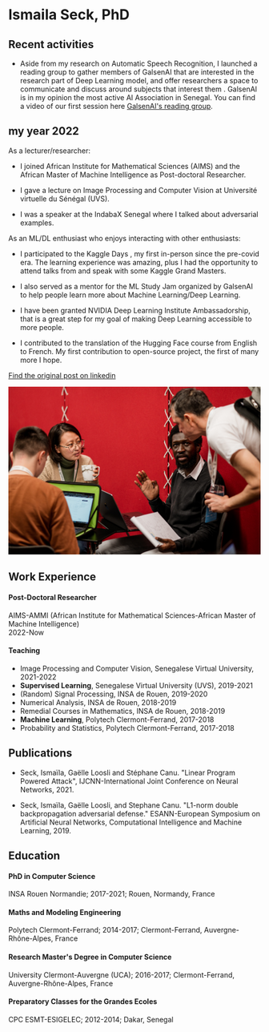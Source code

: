 # Ismaila Seck, PhD 

## Recent activities
- Aside from my research on Automatic Speech Recognition, I launched a reading group to gather members of GalsenAI that are interested in the research part of Deep Learning model, and offer researchers a space to communicate and discuss around subjects that interest them . GalsenAI is in my opinion the most active AI Association in Senegal. You can find a video of our first session here [GalsenAI's reading group](https://youtu.be/-VOG2esUc6I).

## my year 2022



As a lecturer/researcher: 
- I joined African Institute for Mathematical Sciences (AIMS) and the African Master of Machine Intelligence as Post-doctoral Researcher. 

- I gave a lecture on Image Processing and Computer Vision at Université virtuelle du Sénégal (UVS). 

- I was a speaker at the IndabaX Senegal where I talked about adversarial examples. 

As an ML/DL enthusiast who enjoys interacting with other enthusiasts: 
- I participated to the Kaggle Days , my first in-person since the pre-covid era. The learning experience was amazing, plus I had the opportunity to attend talks from and speak with some Kaggle Grand Masters. 

- I also served as a mentor for the ML Study Jam organized by GalsenAI to help people learn more about Machine Learning/Deep Learning. 

- I have been granted NVIDIA Deep Learning Institute Ambassadorship, that is a great step for my goal of making Deep Learning accessible to more people. 

- I contributed to the translation of the Hugging Face course from English to French. My first contribution to open-source project, the first of many more I hope. 

[Find the original post on linkedin](https://www.linkedin.com/posts/ismailaseck_research-machinelearning-deeplearning-activity-7019578031014846464-Aipn?utm_source=share&utm_medium=member_desktop)

![Kaggle_days!](I_want_the_gift_card_team_and_our_mentor.jpeg "Kaggle days")



## Work Experience

#### Post-Doctoral Researcher 
AIMS-AMMI (African Institute for Mathematical Sciences-African Master of Machine Intelligence)   
2022-Now

#### Teaching
- Image Processing and Computer Vision, Senegalese Virtual University, 2021-2022
- **Supervised Learning**, Senegalese Virtual University (UVS), 2019-2021
- (Random) Signal Processing, INSA de Rouen, 2019-2020
- Numerical Analysis, INSA de Rouen, 2018-2019
- Remedial Courses in Mathematics, INSA de Rouen, 2018-2019
- **Machine Learning**, Polytech Clermont-Ferrand, 2017-2018
- Probability and Statistics, Polytech Clermont-Ferrand, 2017-2018

## Publications
- Seck, Ismaïla, Gaëlle Loosli and Stéphane Canu. 
"Linear Program Powered Attack",
IJCNN-International Joint Conference on Neural Networks, 2021.

- Seck, Ismaïla, Gaëlle Loosli, and Stephane Canu.
"L1-norm double backpropagation adversarial defense."
ESANN-European Symposium on Artificial Neural Networks,
Computational Intelligence and Machine Learning, 2019.






## Education

#### PhD in Computer Science 
 INSA Rouen Normandie;
 2017-2021;
 Rouen, Normandy, France
 
#### Maths and Modeling Engineering
 Polytech Clermont-Ferrand; 
 2014-2017;
 Clermont-Ferrand, Auvergne-Rhône-Alpes, France
 
#### Research Master's Degree in Computer Science
 University Clermont-Auvergne (UCA);
 2016-2017;
 Clermont-Ferrand, Auvergne-Rhône-Alpes, France
 
#### Preparatory Classes for the Grandes Ecoles
CPC ESMT-ESIGELEC;
2012-2014;
Dakar, Senegal


